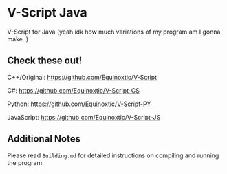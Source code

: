 # V-Script Java

V-Script for Java (yeah idk how much variations of my program am I gonna make..)

## Check these out!

C++/Original: https://github.com/Equinoxtic/V-Script

C#: https://github.com/Equinoxtic/V-Script-CS

Python: https://github.com/Equinoxtic/V-Script-PY

JavaScript: https://github.com/Equinoxtic/V-Script-JS

## Additional Notes

Please read `Building.md` for detailed instructions on compiling and running the program.
